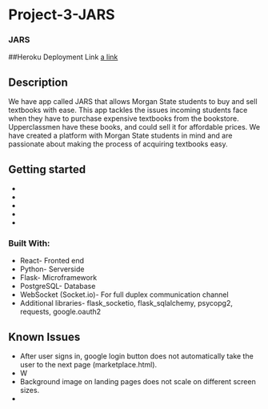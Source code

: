 # Project-3-JARS

### JARS

##Heroku Deployment Link
[a link]()

## Description
We have app called JARS that allows Morgan State students to buy and sell textbooks with ease. This app tackles the issues incoming students face when they have to purchase expensive textbooks from the bookstore. Upperclassmen have these books, and could sell it for affordable prices. We have created a platform with Morgan State students in mind and are passionate about making the process of acquiring textbooks easy.

## Getting started
- 
-
-
-
-

### Built With:
- React- Fronted end
- Python- Serverside
- Flask- Microframework
- PostgreSQL- Database
- WebSocket (Socket.io)- For full duplex communication channel
- Additional libraries- flask_socketio, flask_sqlalchemy, psycopg2, requests, google.oauth2


## Known Issues
- After user signs in, google login button does not automatically take the user to the next page (marketplace.html).
-   W
- Background image on landing pages does not scale on different screen sizes.
- 
